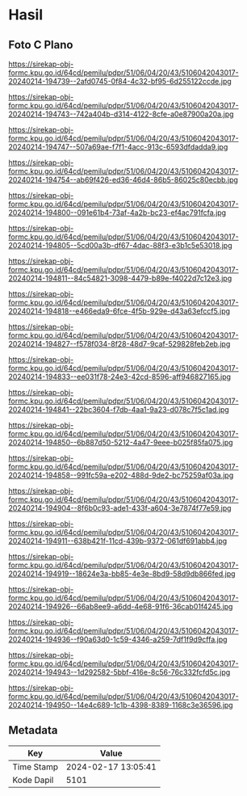 # Hasil

## Foto C Plano

https://sirekap-obj-formc.kpu.go.id/64cd/pemilu/pdpr/51/06/04/20/43/5106042043017-20240214-194739--2afd0745-0f84-4c32-bf95-6d255122ccde.jpg

https://sirekap-obj-formc.kpu.go.id/64cd/pemilu/pdpr/51/06/04/20/43/5106042043017-20240214-194743--742a404b-d314-4122-8cfe-a0e87900a20a.jpg

https://sirekap-obj-formc.kpu.go.id/64cd/pemilu/pdpr/51/06/04/20/43/5106042043017-20240214-194747--507a69ae-f7f1-4acc-913c-6593dfdadda9.jpg

https://sirekap-obj-formc.kpu.go.id/64cd/pemilu/pdpr/51/06/04/20/43/5106042043017-20240214-194754--ab69f426-ed36-46d4-86b5-86025c80ecbb.jpg

https://sirekap-obj-formc.kpu.go.id/64cd/pemilu/pdpr/51/06/04/20/43/5106042043017-20240214-194800--091e61b4-73af-4a2b-bc23-ef4ac791fcfa.jpg

https://sirekap-obj-formc.kpu.go.id/64cd/pemilu/pdpr/51/06/04/20/43/5106042043017-20240214-194805--5cd00a3b-df67-4dac-88f3-e3b1c5e53018.jpg

https://sirekap-obj-formc.kpu.go.id/64cd/pemilu/pdpr/51/06/04/20/43/5106042043017-20240214-194811--84c54821-3098-4479-b89e-f4022d7c12e3.jpg

https://sirekap-obj-formc.kpu.go.id/64cd/pemilu/pdpr/51/06/04/20/43/5106042043017-20240214-194818--e466eda9-6fce-4f5b-929e-d43a63efccf5.jpg

https://sirekap-obj-formc.kpu.go.id/64cd/pemilu/pdpr/51/06/04/20/43/5106042043017-20240214-194827--f578f034-8f28-48d7-9caf-529828feb2eb.jpg

https://sirekap-obj-formc.kpu.go.id/64cd/pemilu/pdpr/51/06/04/20/43/5106042043017-20240214-194833--ee031f78-24e3-42cd-8596-aff946827165.jpg

https://sirekap-obj-formc.kpu.go.id/64cd/pemilu/pdpr/51/06/04/20/43/5106042043017-20240214-194841--22bc3604-f7db-4aa1-9a23-d078c7f5c1ad.jpg

https://sirekap-obj-formc.kpu.go.id/64cd/pemilu/pdpr/51/06/04/20/43/5106042043017-20240214-194850--6b887d50-5212-4a47-9eee-b025f85fa075.jpg

https://sirekap-obj-formc.kpu.go.id/64cd/pemilu/pdpr/51/06/04/20/43/5106042043017-20240214-194858--991fc59a-e202-488d-9de2-bc75259af03a.jpg

https://sirekap-obj-formc.kpu.go.id/64cd/pemilu/pdpr/51/06/04/20/43/5106042043017-20240214-194904--8f6b0c93-ade1-433f-a604-3e7874f77e59.jpg

https://sirekap-obj-formc.kpu.go.id/64cd/pemilu/pdpr/51/06/04/20/43/5106042043017-20240214-194911--638b421f-11cd-439b-9372-061df691abb4.jpg

https://sirekap-obj-formc.kpu.go.id/64cd/pemilu/pdpr/51/06/04/20/43/5106042043017-20240214-194919--18624e3a-bb85-4e3e-8bd9-58d9db866fed.jpg

https://sirekap-obj-formc.kpu.go.id/64cd/pemilu/pdpr/51/06/04/20/43/5106042043017-20240214-194926--66ab8ee9-a6dd-4e68-91f6-36cab01f4245.jpg

https://sirekap-obj-formc.kpu.go.id/64cd/pemilu/pdpr/51/06/04/20/43/5106042043017-20240214-194936--f90a63d0-1c59-4346-a259-7df1f9d9cffa.jpg

https://sirekap-obj-formc.kpu.go.id/64cd/pemilu/pdpr/51/06/04/20/43/5106042043017-20240214-194943--1d292582-5bbf-416e-8c56-76c332fcfd5c.jpg

https://sirekap-obj-formc.kpu.go.id/64cd/pemilu/pdpr/51/06/04/20/43/5106042043017-20240214-194950--14e4c689-1c1b-4398-8389-1168c3e36596.jpg


## Metadata

| Key        | Value               |
| ---------- | ------------------- |
| Time Stamp | 2024-02-17 13:05:41 |
| Kode Dapil | 5101                |



